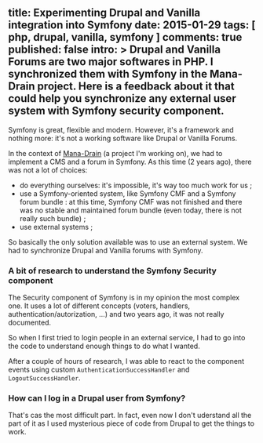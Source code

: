 title: Experimenting Drupal and Vanilla integration into Symfony
date: 2015-01-29
tags: [ php, drupal, vanilla, symfony ]
comments: true
published: false
intro: >
    Drupal and Vanilla Forums are two major softwares in PHP. I synchronized them with
    Symfony in the Mana-Drain project. Here is a feedback about it that could help you
    synchronize any external user system with Symfony security component.
---


Symfony is great, flexible and modern. However, it's a framework and
nothing more: it's not a working software like Drupal or Vanilla Forums.

In the context of [Mana-Drain](http://mana-drain.net) (a project I'm working on), we
had to implement a CMS and a forum in Symfony. As this time (2 years ago), there was
not a lot of choices:

- 	do everything ourselves: it's impossible, it's way too much work for us ;
- 	use a Symfony-oriented system, like Symfony CMF and a Symfony forum bundle :
	at this time, Symfony CMF was not finished and there was no stable and maintained
	forum bundle (even today, there is not really such bundle) ;
-	use external systems ;

So basically the only solution available was to use an external system. We had to
synchronize Drupal and Vanilla forums with Symfony.


### A bit of research to understand the Symfony Security component

The Security component of Symfony is in my opinion the most complex one. It uses a lot
of different concepts (voters, handlers, authentication/autorization, ...) and two years
ago, it was not really documented.

So when I first tried to login people in an external service, I had to go into the code
to understand enough things to do what I wanted.

After a couple of hours of research, I was able to react to the component
events using custom `AuthenticationSuccessHandler` and `LogoutSuccessHandler`.


### How can I log in a Drupal user from Symfony?

That's cas the most difficult part. In fact, even now I don't uderstand all the part of it
as I used mysterious piece of code from Drupal to get the things to work.
